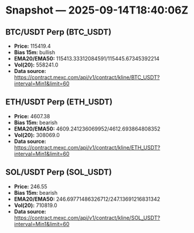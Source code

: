 # Snapshot — 2025-09-14T18:40:06Z

## BTC/USDT Perp (BTC_USDT)
- **Price:** 115419.4
- **Bias 15m:** bullish
- **EMA20/EMA50:** 115413.33312084591/115445.67345392214
- **Vol(20):** 558241.0
- **Data source:** https://contract.mexc.com/api/v1/contract/kline/BTC_USDT?interval=Min1&limit=60

## ETH/USDT Perp (ETH_USDT)
- **Price:** 4607.38
- **Bias 15m:** bearish
- **EMA20/EMA50:** 4609.241236069952/4612.693864808352
- **Vol(20):** 308069.0
- **Data source:** https://contract.mexc.com/api/v1/contract/kline/ETH_USDT?interval=Min1&limit=60

## SOL/USDT Perp (SOL_USDT)
- **Price:** 246.55
- **Bias 15m:** bearish
- **EMA20/EMA50:** 246.69771486326712/247.13691216831342
- **Vol(20):** 710819.0
- **Data source:** https://contract.mexc.com/api/v1/contract/kline/SOL_USDT?interval=Min1&limit=60
